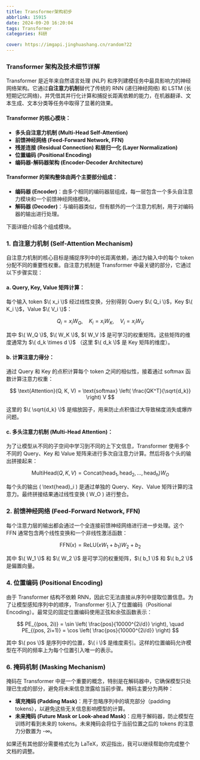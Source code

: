 ```yaml
---
title: Transformer架构初步
abbrlink: 15915
date: 2024-09-20 16:20:04
tags: Transformer
categories: 科研

cover: https://imgapi.jinghuashang.cn/random?22
---
```

### Transformer 架构及技术细节详解

Transformer 是近年来自然语言处理 (NLP) 和序列建模任务中最具影响力的神经网络架构。它通过**自注意力机制**替代了传统的 RNN (递归神经网络) 和 LSTM (长短期记忆网络)，并凭借其并行化计算和捕捉长距离依赖的能力，在机器翻译、文本生成、文本分类等任务中取得了显著的效果。

#### Transformer 的核心模块：

- **多头自注意力机制 (Multi-Head Self-Attention)**
- **前馈神经网络 (Feed-Forward Network, FFN)**
- **残差连接 (Residual Connection) 和层归一化 (Layer Normalization)**
- **位置编码 (Positional Encoding)**
- **编码器-解码器架构 (Encoder-Decoder Architecture)**

#### Transformer 的架构整体由两个主要部分组成：
- **编码器 (Encoder)**：由多个相同的编码器层组成，每一层包含一个多头自注意力模块和一个前馈神经网络模块。
- **解码器 (Decoder)**：与编码器类似，但有额外的一个注意力机制，用于对编码器的输出进行处理。

下面详细介绍各个组成模块。

### 1. **自注意力机制 (Self-Attention Mechanism)**

自注意力机制的核心目标是捕捉序列中的长距离依赖，通过为输入中的每个 token 分配不同的重要性权重。自注意力机制是 Transformer 中最关键的部分，它通过以下步骤实现：

#### a. **Query, Key, Value 矩阵计算**：
每个输入 token $\( x_i \)$ 经过线性变换，分别得到 Query $\( Q_i \)$，Key $\( K_i \)$，Value $\( V_i \)$：

$$
Q_i = x_i W_Q, \quad K_i = x_i W_K, \quad V_i = x_i W_V
$$

其中 $\( W_Q \)$, $\( W_K \)$, \$( W_V \)$ 是可学习的权重矩阵。这些矩阵的维度通常为 $\( d_k \times d \)$ （这里 $\( d_k \)$ 是 Key 矩阵的维度）。

#### b. **计算注意力得分**：
通过 Query 和 Key 的点积计算每个 token 之间的相似性，接着通过 softmax 函数计算注意力权重：

$$
\text{Attention}(Q, K, V) = \text{softmax} \left( \frac{QK^T}{\sqrt{d_k}} \right) V
$$

这里的 $\( \sqrt{d_k} \)$ 是缩放因子，用来防止点积值过大导致梯度消失或爆炸问题。

#### c. **多头注意力机制 (Multi-Head Attention)**：
为了让模型从不同的子空间中学习到不同的上下文信息，Transformer 使用多个不同的 Query、Key 和 Value 矩阵来进行多次自注意力计算。然后将各个头的输出拼接起来：

$$
\text{MultiHead}(Q, K, V) = \text{Concat}(\text{head}_1, \text{head}_2, \dots, \text{head}_h)W_O
$$

每个头的输出 \( \text{head}_i \) 是通过单独的 Query、Key、Value 矩阵计算的注意力。最终拼接结果通过线性变换 \( W_O \) 进行整合。

### 2. **前馈神经网络 (Feed-Forward Network, FFN)**

每个注意力层的输出都会通过一个全连接前馈神经网络进行进一步处理。这个 FFN 通常包含两个线性变换和一个非线性激活函数：

$$
\text{FFN}(x) = \text{ReLU}(xW_1 + b_1)W_2 + b_2
$$

其中 $\( W_1 \)$ 和 $\( W_2 \)$ 是可学习的权重矩阵，$\( b_1 \)$ 和 $\( b_2 \)$ 是偏置向量。

### 4. **位置编码 (Positional Encoding)**

由于 Transformer 结构不依赖 RNN，因此它无法直接从序列中提取位置信息。为了让模型感知序列中的顺序，Transformer 引入了位置编码（Positional Encoding）。最常见的固定位置编码使用正弦和余弦函数表示：

$$
PE_{(pos, 2i)} = \sin \left( \frac{pos}{10000^{2i/d}} \right), \quad PE_{(pos, 2i+1)} = \cos \left( \frac{pos}{10000^{2i/d}} \right)
$$

其中 $\( pos \)$ 是序列中的位置，$\( i \)$ 是维度索引。这样的位置编码允许模型在不同的频率上为每个位置引入唯一的表示。

### 6. **掩码机制 (Masking Mechanism)**

掩码在 Transformer 中是一个重要的概念，特别是在解码器中，它确保模型只处理已生成的部分，避免将未来信息泄露给当前步骤。掩码主要分为两种：

- **填充掩码 (Padding Mask)**：用于忽略序列中的填充部分（padding tokens），以避免这些无关信息影响模型的计算。
- **未来掩码 (Future Mask or Look-ahead Mask)**：应用于解码器，防止模型在训练时看到未来的 tokens。未来掩码会将位于当前位置之后的 tokens 的注意力分数置为 -∞。

如果还有其他部分需要格式化为 LaTeX，欢迎指出，我可以继续帮助你完成整个文档的调整。